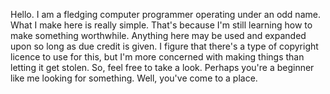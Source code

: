 Hello. I am a fledging computer programmer operating under an odd name.
What I make here is really simple. That's because I'm still learning how to make something worthwhile.
Anything here may be used and expanded upon so long as due credit is given. 
I figure that there's a type of copyright licence to use for this, but I'm more concerned with making things than letting it get stolen.
So, feel free to take a look. Perhaps you're a beginner like me looking for something. Well, you've come to a place.
